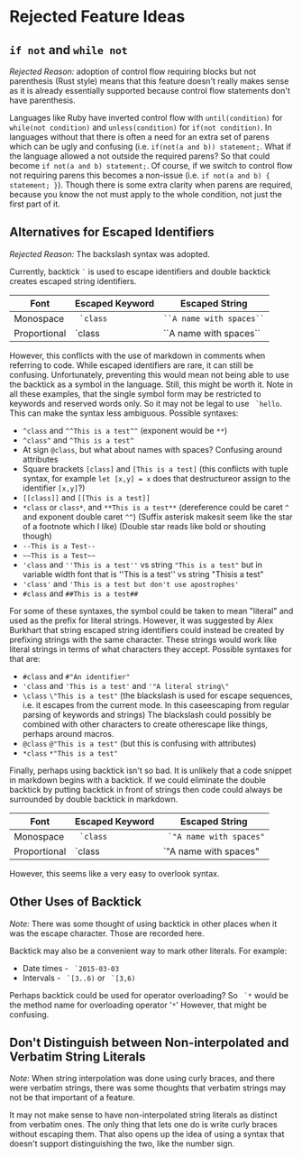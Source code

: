 # Rejected Feature Ideas

## `if not` and `while not`

*Rejected Reason:* adoption of control flow requiring blocks but not parenthesis (Rust style) means that this feature doesn't really makes sense as it is already essentially supported because control flow statements don't have parenthesis.

Languages like Ruby have inverted control flow with `until(condition)` for `while(not condition)` and `unless(condition)` for `if(not condition)`. In languages without that there is often a need for an extra set of parens which can be ugly and confusing (i.e. `if(not(a and b)) statement;`. What if the language allowed a not outside the required parens?  So that could become `if not(a and b) statement;`. Of course, if we switch to control flow not requiring parens this becomes a non-issue (i.e. `if not(a and b) { statement; }`). Though there is some extra clarity when parens are required, because you know the not must apply to the whole condition, not just the first part of it.

## Alternatives for Escaped Identifiers

*Rejected Reason:* The backslash syntax was adopted.

Currently, backtick `` ` `` is used to escape identifiers and double backtick creates escaped string identifiers.

| Font         | Escaped Keyword                               | Escaped String |
| ------------ | --------------------------------------------- | -------------- |
| Monospace    | `` `class``                                   | ``` ``A name with spaces`` ``` |
| Proportional | \`class                                       | \`\`A name with spaces\`\`          |

However, this conflicts with the use of markdown in comments when referring to code. While escaped identifiers are rare, it can still be confusing. Unfortunately, preventing this would mean not being able to use the backtick as a symbol in the language. Still, this might be worth it. Note in all these examples, that the single symbol form may be restricted to keywords and reserved words only. So it may not be legal to use `` `hello``. This can make the syntax less ambiguous. Possible syntaxes:

* `^class` and `^^This is a test^^` (exponent would be `**`)
* `^class^` and `^This is a test^`
* At sign `@class`, but what about names with spaces? Confusing around attributes
* Square brackets `[class]` and `[This is a test]` (this conflicts with tuple syntax, for example `let [x,y] = x` does that destructureor assign to the identifier `[x,y]`?)
* `[[class]]` and `[[This is a test]]`
* `*class` or `class*`, and `**This is a test**` (dereference could be caret `^` and exponent double caret `^^`) (Suffix asterisk makesit seem like the star of a footnote which I like) (Double star reads like bold or shouting though)
* `--This is a Test--`
* `~~This is a Test~~`
* `'class` and `''This is a test''` vs string `"This is a test"` but in variable width font that is ''This is a test'' vs string "Thisis a test"
* `'class'` and `'This is a test but don't use apostrophes'`
* `#class` and `##This is a test##`

For some of these syntaxes, the symbol could be taken to mean "literal" and used as the prefix for literal strings. However, it was suggested by Alex Burkhart that string escaped string identifiers could instead be created by prefixing strings with the same character. These strings would work like literal strings in terms of what characters they accept. Possible syntaxes for that are:

* `#class` and `#"An identifier"`
* `'class` and `'This is a test'` and `'"A literal string\"`
* `\class` `\"This is a test"`  (the blackslash is used for escape sequences, i.e. it escapes from the current mode. In this caseescaping from regular parsing of keywords and strings)  The blackslash could possibly be combined with other characters to create otherescape like things, perhaps around macros.
* `@class` `@"This is a test"` (but this is confusing with attributes)
* `*class` `*"This is a test"`

Finally, perhaps using backtick isn't so bad. It is unlikely that a code snippet in markdown begins with a backtick. If we could eliminate the double backtick by putting backtick in front of strings then code could always be surrounded by double backtick in markdown.

| Font         | Escaped Keyword                           | Escaped String |
| ------------ | ----------------------------------------- | -------------- |
| Monospace    | `` `class``                               | `` `"A name with spaces"`` |
| Proportional | \`class                                   | \`"A name with spaces"          |

However, this seems like a very easy to overlook syntax.

## Other Uses of Backtick

*Note:* There was some thought of using backtick in other places when it was the escape character. Those are recorded here.

Backtick may also be a convenient way to mark other literals. For example:

* Date times - `` `2015-03-03``
* Intervals - `` `[3..6)`` or `` `[3,6)``

Perhaps backtick could be used for operator overloading? So `` `*`` would be the method name for overloading operator '`*`'  However, that might be confusing.

## Don't Distinguish between Non-interpolated and Verbatim String Literals

*Note:* When string interpolation was done using curly braces, and there were verbatim strings, there was some thoughts that verbatim strings may not be that important of a feature.

It may not make sense to have non-interpolated string literals as distinct from verbatim ones. The only thing that lets one do is write curly braces without escaping them. That also opens up the idea of using a syntax that doesn't support distinguishing the two, like the number sign.
